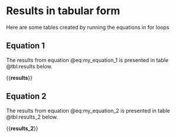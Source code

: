 # Results in tabular form

Here are some tables created by running the equations in for loops

## Equation 1

The results from equation @eq:my_equation_1 is presented in table @tbl:results below.


{{__results__}}


## Equation 2

The results from equation @eq:my_equation_2 is presented in table @tbl:results_2 below.


{{__results_2__}}

